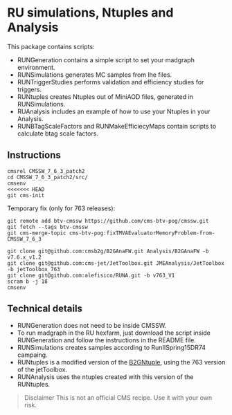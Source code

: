 # RU simulations, Ntuples and Analysis


This package contains scripts:

* RUNGeneration contains a simple script to set your madgraph environment. 
* RUNSimulations generates MC samples from lhe files.
* RUNTriggerStudies performs validation and efficiency studies for triggers.
* RUNtuples creates Ntuples out of MiniAOD files, generated in RUNSimulations.
* RUAnalysis includes an example of how to use your Ntuples in your Analysis.
* RUNBTagScaleFactors and RUNMakeEfficiecyMaps contain scripts to calculate btag scale factors. 


## Instructions
```
cmsrel CMSSW_7_6_3_patch2
cd CMSSW_7_6_3_patch2/src/
cmsenv 
<<<<<<< HEAD
git cms-init
```
Temporary fix (only for 763 releases):
```
git remote add btv-cmssw https://github.com/cms-btv-pog/cmssw.git
git fetch --tags btv-cmssw
git cms-merge-topic cms-btv-pog:fixTMVAEvaluatorMemoryProblem-from-CMSSW_7_6_3 
```
```
git clone git@github.com:cmsb2g/B2GAnaFW.git Analysis/B2GAnaFW -b v7.6.x_v1.2
git clone git@github.com:cms-jet/JetToolbox.git JMEAnalysis/JetToolbox -b jetToolbox_763
git clone git@github.com:alefisico/RUNA.git -b v763_V1
scram b -j 18
cmsenv
```

## Technical details

* RUNGeneration does not need to be inside CMSSW.
* To run madgraph in the RU hexfarm, just download the script inside RUNGeneration and follow the instructions in the README file.
* RUNSimulations creates samples according to RunIISpring15DR74 campaing.
* RUNtuples is a modified version of the [B2GNtuple](https://github.com/cmsb2g/B2GAnaFW/tree/master), using the 763 version of the jetToolbox.
* RUNAnalysis uses the ntuples created with this version of the RUNtuples. 

> Disclaimer
> This is not an official CMS recipe. Use it with your own risk.
